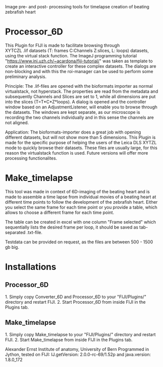 <!DOCTYPE html>
<html>
<head>
Image pre- and post- processing tools for timelapse creation of beating zebrafish heart 
</head>
<body>

<h1> Processor_6D  </h1>
<p>

This Plugin for FIJI is made to facilitate browsing through <br> XYTCZL .lif datasets (T: frames C:Channels Z:slices, L: loops) datasets, using the virtual stack function. 
The ImageJ programming tutorial "https://www.ini.uzh.ch/~acardona/fiji-tutorial/" was taken as template to create an interactive controller for these 
complex datasets. The dialogs are non-blocking and with this the roi-manager can be used to perform some preliminary analysis.
</p>
<p> 
Principle:
The .lif-files are opened with the bioformats importer as normal virtualstack, not hyperstack. 
The properties are read from the metadata and subsequently Channels and Slices are set to 1, while all dimensions
are put into the slices (T=T*C*Z*loops). A dialog is opened and the controller window based on an AdjustmentListener, will enable you to browse through the datasets.  The windows are kept separate, as our microscope is recording the two channels individually and in this sense the channels are not aligned. 
</p>
<p> 
Application: 
The bioformats-importer does a great job with opening different datasets, but will not show more than 5 dimensions. 
This Plugin is made for the specific purpose of helping the users of the Leica DLS XYTZL mode to quickly browse their datasets.  
These files are usually large, for this reason the virtualstack function is used. Future versions will offer more processing functionalites.
</p>
<p> 
<h1> Make_timelapse </h1>

This tool was made in context of 6D-imaging of the beating heart and is made to assemble a time lapse from individual movies of a beating heart at different time points to follow the development of the zebrafish heart. Either you select the same frame for each time point or you provide a table, which allows to choose a different frame for each time point.

The table can be created in excel with one column "Frame selected" which sequentially lists the desired frame per loop, it should be saved as tab-separated .txt-file.

</p>
<p>
Testdata can be provided on request, as the files are between 500 - 1500 gb big. 
</p>

<h1> Installations </h1>
<h2> Processor_6D  </h2>
<p>
1. Simply copy Converter_6D and Processor_6D to your "FIJI/Plugins/" directory and restart FIJI. 
2. Start Processor_6D from inside FIJI in the Plugins tab.   
</p>
  
<h2> Make_timelapse </h2>
<p>
1. Simply copy Make_timelapse to your "FIJI/Plugins/" directory and restart FIJI. 
2. Start Make_timelapse from inside FIJI in the Plugins tab.   
</p>

<p> 
Alexander Ernst
Institute of anatomy, University of Bern
Programmed in Jython, tested on FIJI: IJ.getVersion: 2.0.0-rc-69/1.52p   and java.version: 1.8.0_172
</p>
</body>
</html>
